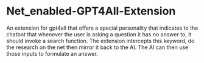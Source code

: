 # Net_enabled-GPT4All-Extension
An extension for gpt4all that offers a special personality that indicates to the chatbot that whenever the user is asking a question it has no answer to, it should invoke a search function. The extension intercepts this keyword, do the research on the net then mirror it back to the AI. The AI can then use those inputs to formulate an answer.
